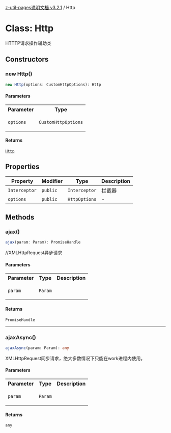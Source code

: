 [z-util-pages说明文档 v3.2.1](../README.md) / Http

# Class: Http

HTTTP请求操作辅助类

## Constructors

### new Http()

```ts
new Http(options: CustomHttpOptions): Http
```

#### Parameters

<table>
<tr>
<th>Parameter</th>
<th>Type</th>
</tr>
<tr>
<td>

`options`

</td>
<td>

`CustomHttpOptions`

</td>
</tr>
</table>

#### Returns

[`Http`](Http.md)

## Properties

| Property | Modifier | Type | Description |
| ------ | ------ | ------ | ------ |
| `Interceptor` | `public` | `Interceptor` | 拦截器 |
| `options` | `public` | `HttpOptions` | - |

## Methods

### ajax()

```ts
ajax(param: Param): PromiseHandle
```

//XMLHttpRequest异步请求

#### Parameters

<table>
<tr>
<th>Parameter</th>
<th>Type</th>
<th>Description</th>
</tr>
<tr>
<td>

`param`

</td>
<td>

`Param`

</td>
<td>

</td>
</tr>
</table>

#### Returns

`PromiseHandle`

***

### ajaxAsync()

```ts
ajaxAsync(param: Param): any
```

XMLHttpRequest同步请求，绝大多数情况下只能在work进程内使用。

#### Parameters

<table>
<tr>
<th>Parameter</th>
<th>Type</th>
<th>Description</th>
</tr>
<tr>
<td>

`param`

</td>
<td>

`Param`

</td>
<td>

</td>
</tr>
</table>

#### Returns

`any`
